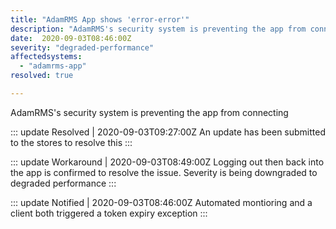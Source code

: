 ```yaml
---
title: "AdamRMS App shows 'error-error'"
description: "AdamRMS's security system is preventing the app from connecting"
date:  2020-09-03T08:46:00Z
severity: "degraded-performance"
affectedsystems:
  - "adamrms-app"
resolved: true

---
```


<!-- General content -->
AdamRMS's security system is preventing the app from connecting

<!--- language code: en -->
::: update Resolved | 2020-09-03T09:27:00Z
An update has been submitted to the stores to resolve this
:::

::: update Workaround | 2020-09-03T08:49:00Z
Logging out then back into the app is confirmed to resolve the issue. Severity is being downgraded to degraded performance
:::

::: update Notified | 2020-09-03T08:46:00Z
Automated montioring and a client both triggered a token expiry exception
:::
